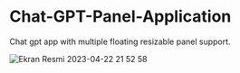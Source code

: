 # Chat-GPT-Panel-Application

Chat gpt app with multiple floating resizable panel support.

![Ekran Resmi 2023-04-22 21 52 58](https://user-images.githubusercontent.com/89414084/233801700-ea14ddb5-bb69-4c2d-9716-c4dc27ff3500.png)
